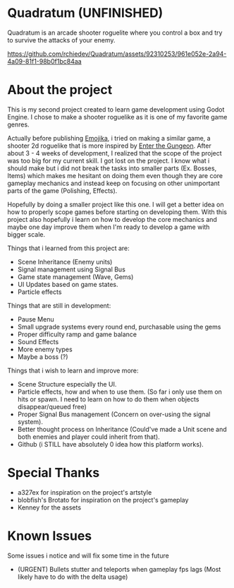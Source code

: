 # Quadratum (UNFINISHED)
Quadratum is an arcade shooter roguelite where you control a box and try to survive the attacks of your enemy.

https://github.com/rchiedev/Quadratum/assets/92310253/961e052e-2a94-4a09-81f1-98b0f1bc84aa

# About the project
This is my second project created to learn game development using Godot Engine. I chose to make a shooter roguelike as it is one of my favorite game genres.

Actually before publishing <a href="https://github.com/rchiedev/Emojika" target="_blank">Emojika</a>, i tried on making a similar game, a shooter 2d roguelike that is more inspired by <a href="https://store.steampowered.com/app/311690/Enter_the_Gungeon/" target="_blank">Enter the Gungeon</a>. After about 3 - 4 weeks of development, I realized that the scope of the project was too big for my current skill. I got lost on the project. I know what i should make but i did not break the tasks into smaller parts (Ex. Bosses, Items) which makes me hesitant on doing them even though they are core gameplay mechanics and instead keep on focusing on other unimportant parts of the game (Polishing, Effects).

Hopefully by doing a smaller project like this one. I will get a better idea on how to properly scope games before starting on developing them. With this project also hopefully i learn on how to develop the core mechanics and maybe one day improve them when I'm ready to develop a game with bigger scale.

Things that i learned from this project are:
+ Scene Inheritance (Enemy units)
+ Signal management using Signal Bus
+ Game state management (Wave, Gems)
+ UI Updates based on game states.
+ Particle effects

Things that are still in development:
+ Pause Menu
+ Small upgrade systems every round end, purchasable using the gems
+ Proper difficulty ramp and game balance
+ Sound Effects
+ More enemy types
+ Maybe a boss (?)

Things that i wish to learn and improve more:
+ Scene Structure especially the UI.
+ Particle effects, how and when to use them. (So far i only use them on hits or spawn. I need to learn on how to do them when objects disappear/queued free)
+ Proper Signal Bus management (Concern on over-using the signal system).
+ Better thought process on Inheritance (Could've made a Unit scene and both enemies and player could inherit from that).
+ Github (i STILL have absolutely 0 idea how this platform works).

# Special Thanks
+ a327ex for inspiration on the project's artstyle
+ blobfish's Brotato for inspiration on the project's gameplay
+ Kenney for the assets

# Known Issues 
Some issues i notice and will fix some time in the future
+ (URGENT) Bullets stutter and teleports when gameplay fps lags (Most likely have to do with the delta usage)
